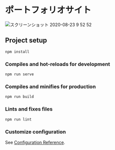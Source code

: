 # ポートフォリオサイト

![スクリーンショット 2020-08-23 9 52 52](https://user-images.githubusercontent.com/53544498/95289359-8477c580-08a5-11eb-9361-b178bc6e2da0.png)


## Project setup
```
npm install
```

### Compiles and hot-reloads for development
```
npm run serve
```

### Compiles and minifies for production
```
npm run build
```

### Lints and fixes files
```
npm run lint
```

### Customize configuration
See [Configuration Reference](https://cli.vuejs.org/config/).
